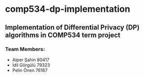 # comp534-dp-implementation
## Implementation of Differential Privacy (DP) algorithms in COMP534 term project

### Team Members:

* Alper Şahin 80417
* İdil Görgülü 79323
* Pelin Önen 76167
